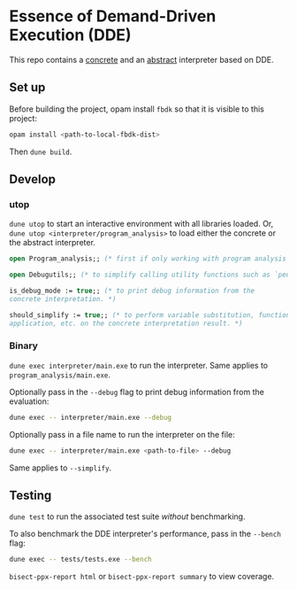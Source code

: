 # Essence of Demand-Driven Execution (DDE)

This repo contains a [concrete](./interpreter) and an [abstract](./program_analysis) interpreter based on DDE.

## Set up

Before building the project, opam install `fbdk` so that it is visible to this
project:

```sh
opam install <path-to-local-fbdk-dist>
```

Then `dune build`.

## Develop

### utop

`dune utop` to start an interactive environment with all libraries loaded.
Or, `dune utop <interpreter/program_analysis>` to load either the concrete or
the abstract interpreter.

```ocaml
open Program_analysis;; (* first if only working with program analysis *)

open Debugutils;; (* to simplify calling utility functions such as `peu` *)

is_debug_mode := true;; (* to print debug information from the
concrete interpretation. *)

should_simplify := true;; (* to perform variable substitution, function
application, etc. on the concrete interpretation result. *)

```

### Binary

`dune exec interpreter/main.exe` to run the interpreter. Same applies
to `program_analysis/main.exe`.

Optionally pass in the `--debug` flag to print debug information from the
evaluation:

```sh
dune exec -- interpreter/main.exe --debug
```

Optionally pass in a file name to run the interpreter on the file:

```sh
dune exec -- interpreter/main.exe <path-to-file> --debug
```

Same applies to `--simplify`.

## Testing

`dune test` to run the associated test suite *without* benchmarking.

To also benchmark the DDE interpreter's performance, pass in the `--bench` flag:

```sh
dune exec -- tests/tests.exe --bench
``` 

`bisect-ppx-report html` or `bisect-ppx-report summary` to view coverage.
